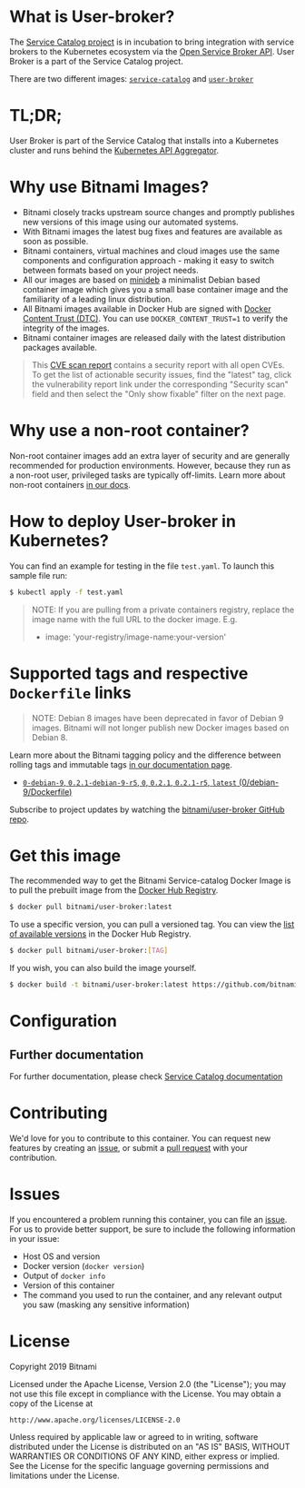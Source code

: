 
# What is User-broker?

The [Service Catalog project](https://github.com/kubernetes-incubator/service-catalog/) is in incubation to bring integration with service brokers to the Kubernetes ecosystem via the [Open Service Broker API](https://github.com/openservicebrokerapi/servicebroker). User Broker is a part of the Service Catalog project.

There are two different images: [`service-catalog`](https://github.com/bitnami/bitnami-docker-service-catalog) and [`user-broker`](https://github.com/bitnami/bitnami-docker-user-broker)

# TL;DR;

User Broker is part of the Service Catalog that installs into a Kubernetes cluster and runs behind the [Kubernetes API Aggregator](https://kubernetes.io/docs/concepts/api-extension/apiserver-aggregation/).

# Why use Bitnami Images?

* Bitnami closely tracks upstream source changes and promptly publishes new versions of this image using our automated systems.
* With Bitnami images the latest bug fixes and features are available as soon as possible.
* Bitnami containers, virtual machines and cloud images use the same components and configuration approach - making it easy to switch between formats based on your project needs.
* All our images are based on [minideb](https://github.com/bitnami/minideb) a minimalist Debian based container image which gives you a small base container image and the familiarity of a leading linux distribution.
* All Bitnami images available in Docker Hub are signed with [Docker Content Trust (DTC)](https://docs.docker.com/engine/security/trust/content_trust/). You can use `DOCKER_CONTENT_TRUST=1` to verify the integrity of the images.
* Bitnami container images are released daily with the latest distribution packages available.


> This [CVE scan report](https://quay.io/repository/bitnami/user-broker?tab=tags) contains a security report with all open CVEs. To get the list of actionable security issues, find the "latest" tag, click the vulnerability report link under the corresponding "Security scan" field and then select the "Only show fixable" filter on the next page.

# Why use a non-root container?

Non-root container images add an extra layer of security and are generally recommended for production environments. However, because they run as a non-root user, privileged tasks are typically off-limits. Learn more about non-root containers [in our docs](https://docs.bitnami.com/containers/how-to/work-with-non-root-containers/).

# How to deploy User-broker in Kubernetes?

You can find an example for testing in the file `test.yaml`. To launch this sample file run:

```bash
$ kubectl apply -f test.yaml
```

> NOTE: If you are pulling from a private containers registry, replace the image name with the full URL to the docker image. E.g.
>
> - image: 'your-registry/image-name:your-version'

# Supported tags and respective `Dockerfile` links

> NOTE: Debian 8 images have been deprecated in favor of Debian 9 images. Bitnami will not longer publish new Docker images based on Debian 8.

Learn more about the Bitnami tagging policy and the difference between rolling tags and immutable tags [in our documentation page](https://docs.bitnami.com/containers/how-to/understand-rolling-tags-containers/).


* [`0-debian-9`, `0.2.1-debian-9-r5`, `0`, `0.2.1`, `0.2.1-r5`, `latest` (0/debian-9/Dockerfile)](https://github.com/bitnami/bitnami-docker-user-broker/blob/0.2.1-debian-9-r5/0/debian-9/Dockerfile)

Subscribe to project updates by watching the [bitnami/user-broker GitHub repo](https://github.com/bitnami/bitnami-docker-user-broker).

# Get this image

The recommended way to get the Bitnami Service-catalog Docker Image is to pull the prebuilt image from the [Docker Hub Registry](https://hub.docker.com/r/bitnami/user-broker).

```bash
$ docker pull bitnami/user-broker:latest
```

To use a specific version, you can pull a versioned tag. You can view the [list of available versions](https://hub.docker.com/r/bitnami/user-broker/tags/) in the Docker Hub Registry.

```bash
$ docker pull bitnami/user-broker:[TAG]
```

If you wish, you can also build the image yourself.

```bash
$ docker build -t bitnami/user-broker:latest https://github.com/bitnami/bitnami-docker-user-broker.git
```

# Configuration

## Further documentation

For further documentation, please check [Service Catalog documentation](https://kubernetes.io/docs/concepts/extend-kubernetes/service-catalog/)

# Contributing

We'd love for you to contribute to this container. You can request new features by creating an [issue](https://github.com/bitnami/bitnami-docker-user-broker/issues), or submit a [pull request](https://github.com/bitnami/bitnami-docker-user-broker/pulls) with your contribution.

# Issues

If you encountered a problem running this container, you can file an [issue](https://github.com/bitnami/bitnami-docker-user-broker/issues). For us to provide better support, be sure to include the following information in your issue:

- Host OS and version
- Docker version (`docker version`)
- Output of `docker info`
- Version of this container
- The command you used to run the container, and any relevant output you saw (masking any sensitive information)

# License

Copyright 2019 Bitnami

Licensed under the Apache License, Version 2.0 (the "License");
you may not use this file except in compliance with the License.
You may obtain a copy of the License at

    http://www.apache.org/licenses/LICENSE-2.0

Unless required by applicable law or agreed to in writing, software
distributed under the License is distributed on an "AS IS" BASIS,
WITHOUT WARRANTIES OR CONDITIONS OF ANY KIND, either express or implied.
See the License for the specific language governing permissions and
limitations under the License.
